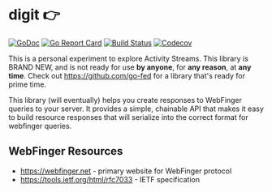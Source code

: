 # digit 👉

[![GoDoc](http://img.shields.io/badge/go-documentation-blue.svg?style=flat-square)](http://godoc.org/github.com/benpate/digit)
[![Go Report Card](https://goreportcard.com/badge/github.com/benpate/digit?style=flat-square)](https://goreportcard.com/report/github.com/benpate/digit)
[![Build Status](http://img.shields.io/travis/benpate/digit.svg?style=flat-square)](https://travis-ci.org/benpate/digit)
[![Codecov](https://img.shields.io/codecov/c/github/benpate/digit.svg?style=flat-square)](https://codecov.io/gh/benpate/digit)

This is a personal experiment to explore Activity Streams.  This library is BRAND NEW, and is not ready for use **by anyone**, for **any reason**, at **any time**.  Check out https://github.com/go-fed for a library that's ready for prime time.

This library (will eventually) helps you create responses to WebFinger queries to your server.  It provides a simple, chainable API that makes it easy to build resource responses that will serialize into the correct format for webfinger queries.

## WebFinger Resources

* https://webfinger.net - primary website for WebFinger protocol
* https://tools.ietf.org/html/rfc7033 - IETF specification